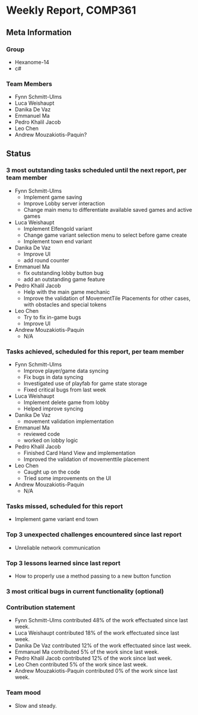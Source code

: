 # Weekly Report, COMP361

## Meta Information

### Group

 * Hexanome-14
 * c#
### Team Members

 * Fynn Schmitt-Ulms
 * Luca Weishaupt
 * Danika De Vaz
 * Emmanuel Ma
 * Pedro Khalil Jacob
 * Leo Chen
 * Andrew Mouzakiotis-Paquin?

## Status

### 3 most outstanding tasks scheduled until the next report, per team member
 * Fynn Schmitt-Ulms
   * Implement game saving
   * Improve Lobby server interaction
   * Change main menu to differentiate available saved games and active games
 * Luca Weishaupt
   * Implement Elfengold variant
   * Change game variant selection menu to select before game create
   * Implement town end variant
 * Danika De Vaz
   *  Improve UI
   *  add round counter
 * Emmanuel Ma 
   * fix outstanding lobby button bug
   * add an outstanding game feature
 * Pedro Khalil Jacob
   * Help with the main game mechanic
   * Improve the validation of MovementTile Placements for other cases, with obstacles and special tokens
 * Leo Chen
   * Try to fix in-game bugs
   * Improve UI
 * Andrew Mouzakiotis-Paquin
   * N/A

### Tasks achieved, scheduled for this report, per team member

 * Fynn Schmitt-Ulms
   * Improve player/game data syncing
   * Fix bugs in data syncing
   * Investigated use of playfab for game state storage
   * Fixed critical bugs from last week
 * Luca Weishaupt
   * Implement delete game from lobby
   * Helped improve syncing
 * Danika De Vaz
   * movement validation implementation
 * Emmanuel Ma 
   * reviewed code
   * worked on lobby logic  
 * Pedro Khalil Jacob
   * Finished Card Hand View and implementation
   * Improved the validation of movementtile placement
 * Leo Chen
   * Caught up on the code
   * Tried some improvements on the UI
 * Andrew Mouzakiotis-Paquin
   * N/A

### Tasks missed, scheduled for this report

 * Implement game variant end town

### Top 3 unexpected challenges encountered since last report

 * Unreliable network communication

### Top 3 lessons learned since last report

 * How to properly use a method passing to a new button function
 
### 3 most critical bugs in current functionality (optional)

### Contribution statement

 * Fynn Schmitt-Ulms contributed 48% of the work effectuated since last week.
 * Luca Weishaupt contributed 18% of the work effectuated since last week.
 * Danika De Vaz contributed 12% of the work effectuated since last week.
 * Emmanuel Ma contributed 5% of the work since last week.
 * Pedro Khalil Jacob contributed 12% of the work since last week.
 * Leo Chen contributed 5% of the work since last week.
 * Andrew Mouzakiotis-Paquin contributed 0% of the work since last week.

### Team mood

 * Slow and steady. 
